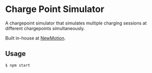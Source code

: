 # Charge Point Simulator
A chargepoint simulator that simulates multiple charging sessions at different chargepoints simultaneously.

Built in-house at [NewMotion](https://www.newmotion.com/).

## Usage
````shell
$ npm start
````